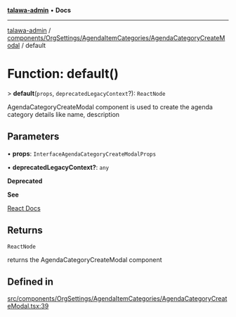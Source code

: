 [**talawa-admin**](../../../../../README.md) • **Docs**

***

[talawa-admin](../../../../../modules.md) / [components/OrgSettings/AgendaItemCategories/AgendaCategoryCreateModal](../README.md) / default

# Function: default()

\> **default**(`props`, `deprecatedLegacyContext`?): `ReactNode`

AgendaCategoryCreateModal component is used to create the agenda category details like name, description

## Parameters

• **props**: `InterfaceAgendaCategoryCreateModalProps`

• **deprecatedLegacyContext?**: `any`

**Deprecated**

**See**

[React Docs](https://legacy.reactjs.org/docs/legacy-context.html#referencing-context-in-lifecycle-methods)

## Returns

`ReactNode`

returns the AgendaCategoryCreateModal component

## Defined in

[src/components/OrgSettings/AgendaItemCategories/AgendaCategoryCreateModal.tsx:39](https://github.com/PalisadoesFoundation/talawa-admin/blob/9dd5d7fd647f8a7c9e1c1e14bf645b71b32c51c2/src/components/OrgSettings/AgendaItemCategories/AgendaCategoryCreateModal.tsx#L39)
